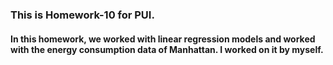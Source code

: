 ### This is Homework-10 for PUI.

#### In this homework, we worked with linear regression models and worked with the energy consumption data of Manhattan. I worked on it by myself.